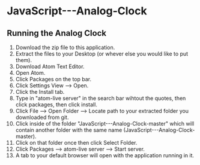 # JavaScript---Analog-Clock

## Running the Analog Clock

1. Download the zip file to this application.
2. Extract the files to your Desktop (or whever else you would like to put them).
3. Download Atom Text Editor.
4. Open Atom.
5. Click Packages on the top bar.
6. Click Settings View --> Open.
7. Click the Install tab.
8. Type in "atom-live server" in the search bar wihtout the quotes, then click packages, then click install.
9. Click File --> Open Folder --> Locate path to your extracted folder you downloaded from git.
10. Click inside of the folder "JavaScript---Analog-Clock-master" which will contain another folder with the 
    same name (JavaScript---Analog-Clock-master).
11. Click on that folder once then click Select Folder.
12. Click Packages --> atom-live server --> Start server.
13. A tab to your default browser will open with the application running in it.
